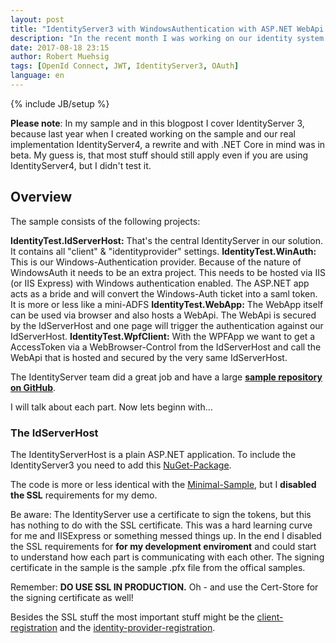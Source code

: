 ```yaml
---
layout: post
title: "IdentityServer3 with WindowsAuthentication with ASP.NET WebApi & ASP.NET & WPF App"
description: "In the recent month I was working on our identity system. The main problem was that we have larger range of application types. This blogpost demonstrate how to use a WindowsAuth IdentityProvider in ASP.NET MVC and WebApi and inside a WPF App in combination with IdentityServer3."
date: 2017-08-18 23:15
author: Robert Muehsig
tags: [OpenId Connect, JWT, IdentityServer3, OAuth]
language: en
---
```

{% include JB/setup %}

__Please note__: In my sample and in this blogpost I cover IdentityServer 3, because last year when I created working on the sample and our real implementation IdentityServer4, a rewrite and with .NET Core in mind was in beta. My guess is, that most stuff should still apply even if you are using IdentityServer4, but I didn't test it.

## Overview

The sample consists of the following projects:

__IdentityTest.IdServerHost:__ That's the central IdentityServer in our solution. It contains all "client" & "identityprovider" settings.
__IdentityTest.WinAuth:__ This is our Windows-Authentication provider. Because of the nature of WindowsAuth it needs to be an extra project. This needs to be hosted via IIS (or IIS Express) with Windows authentication enabled. The ASP.NET app acts as a bride and will convert the Windows-Auth ticket into a saml token. It is more or less like a mini-ADFS
__IdentityTest.WebApp:__ The WebApp itself can be used via browser and also hosts a WebApi. The WebApi is secured by the IdServerHost and one page will trigger the authentication against our IdServerHost.
__IdentityTest.WpfClient:__ With the WPFApp we want to get a AccessToken via a WebBrowser-Control from the IdServerHost and call the WebApi that is hosted and secured by the very same IdServerHost.

The IdentityServer team did a great job and have a large __[sample repository on GitHub](https://github.com/IdentityServer/IdentityServer3.Samples)__. 

I will talk about each part. Now lets beginn with...

### The IdServerHost

The IdentityServerHost is a plain ASP.NET application. To include the IdentityServer3 you need to add this [NuGet-Package](https://www.nuget.org/packages/IdentityServer3/).

The code is more or less identical with the [Minimal-Sample](https://github.com/IdentityServer/IdentityServer3.Samples/tree/master/source/WebHost%20(minimal)/WebHost), but I __disabled the SSL__ requirements for my demo.

Be aware: The IdentityServer use a certificate to sign the tokens, but this has nothing to do with the SSL certificate. This was a hard learning curve for me and IISExpress or something messed things up. In the end I disabled the SSL requirements for __for my development enviroment__ and could start to understand how each part is communicating with each other. 
The signing certificate in the sample is the sample .pfx file from the offical samples.

Remember: __DO USE SSL IN PRODUCTION.__ Oh - and use the Cert-Store for the signing certificate as well! 

Besides the SSL stuff the most important stuff might be the [client-registration](https://github.com/Code-Inside/Samples/blob/master/2016/IdentityTest/IdentityTest.IdServerHost/Configuration/Clients.cs) and the [identity-provider-registration](https://github.com/Code-Inside/Samples/blob/79fda88113a4736a465ab275fe0745dfc6aefa9a/2016/IdentityTest/IdentityTest.IdServerHost/Startup.cs#L45-L65).


